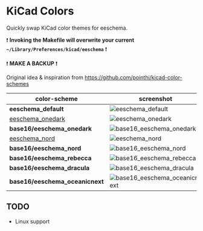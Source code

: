 # KiCad Colors

Quickly swap KiCad color themes for eeschema.

:exclamation:
**Invoking the Makefile will overwrite your current `~/Library/Preferences/kicad/eeschema`**
:exclamation:

:exclamation:
**MAKE A BACKUP**
:exclamation:

Original idea & inspiration from https://github.com/pointhi/kicad-color-schemes

color-scheme                     | screenshot
---------------------------------|--------------------------------------
**eeschema_default**             | ![eeschema_default][default_png_link]
[eeschema_onedark][onedark_link] | ![eeschema_onedark][onedark_png_link]
**base16/eeschema_onedark**      | ![base16_eeschema_onedark][base16_eeschema_onedark_png_link]
[eeschema_nord][nord_link]       | ![eeschema_nord][nord_png_link]
**base16/eeschema_nord**         | ![base16_eeschema_nord][base16_eeschema_nord_png_link]
**base16/eeschema_rebecca**      | ![base16_eeschema_rebecca][base16_eeschema_rebecca_png_link]
**base16/eeschema_dracula**      | ![base16_eeschema_dracula][base16_eeschema_dracula_png_link]
**base16/eeschema_oceanicnext**  | ![base16_eeschema_oceanicnext][base16_eeschema_oceanicnext_png_link]

[default_png_link]: https://raw.githubusercontent.com/skalidindi3/kicad-colors/master/default/eeschema_default.png
[onedark_link]: https://github.com/sonph/onehalf/blob/master/vim/colors/onehalfdark.vim
[onedark_png_link]: https://raw.githubusercontent.com/skalidindi3/kicad-colors/master/onedark/eeschema_onedark.png
[base16_eeschema_onedark_png_link]: https://raw.githubusercontent.com/skalidindi3/kicad-colors/master/base16/eeschema_onedark.png
[nord_link]: https://github.com/arcticicestudio/nord-vim/blob/develop/colors/nord.vim
[nord_png_link]: https://raw.githubusercontent.com/skalidindi3/kicad-colors/master/nord/eeschema_nord.png
[base16_eeschema_nord_png_link]: https://raw.githubusercontent.com/skalidindi3/kicad-colors/master/base16/eeschema_nord.png
[base16_eeschema_rebecca_png_link]: https://raw.githubusercontent.com/skalidindi3/kicad-colors/master/base16/eeschema_rebecca.png
[base16_eeschema_dracula_png_link]: https://raw.githubusercontent.com/skalidindi3/kicad-colors/master/base16/eeschema_dracula.png
[base16_eeschema_oceanicnext_png_link]: https://raw.githubusercontent.com/skalidindi3/kicad-colors/master/base16/eeschema_oceanicnext.png

## TODO

* Linux support
